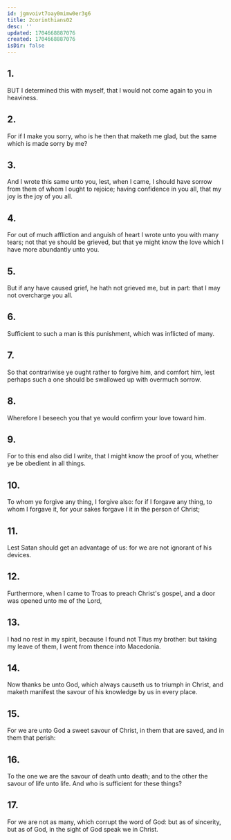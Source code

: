 ```yaml
---
id: jgmvoivt7oay0mimw0er3g6
title: 2corinthians02
desc: ''
updated: 1704668887076
created: 1704668887076
isDir: false
---
```

## 1.
BUT I determined this with myself, that I would not come again to you in heaviness.
## 2.
For if I make you sorry, who is he then that maketh me glad, but the same which is made sorry by me?
## 3.
And I wrote this same unto you, lest, when I came, I should have sorrow from them of whom I ought to rejoice; having confidence in you all, that my joy is the joy of you all.
## 4.
For out of much affliction and anguish of heart I wrote unto you with many tears; not that ye should be grieved, but that ye might know the love which I have more abundantly unto you.
## 5.
But if any have caused grief, he hath not grieved me, but in part: that I may not overcharge you all.
## 6.
Sufficient to such a man is this punishment, which was inflicted of many.
## 7.
So that contrariwise ye ought rather to forgive him, and comfort him, lest perhaps such a one should be swallowed up with overmuch sorrow.
## 8.
Wherefore I beseech you that ye would confirm your love toward him.
## 9.
For to this end also did I write, that I might know the proof of you, whether ye be obedient in all things.
## 10.
To whom ye forgive any thing, I forgive also: for if I forgave any thing, to whom I forgave it, for your sakes forgave I it in the person of Christ;
## 11.
Lest Satan should get an advantage of us: for we are not ignorant of his devices.
## 12.
Furthermore, when I came to Troas to preach Christ's gospel, and a door was opened unto me of the Lord,
## 13.
I had no rest in my spirit, because I found not Titus my brother: but taking my leave of them, I went from thence into Macedonia.
## 14.
Now thanks be unto God, which always causeth us to triumph in Christ, and maketh manifest the savour of his knowledge by us in every place.
## 15.
For we are unto God a sweet savour of Christ, in them that are saved, and in them that perish:
## 16.
To the one we are the savour of death unto death; and to the other the savour of life unto life. And who is sufficient for these things?
## 17.
For we are not as many, which corrupt the word of God: but as of sincerity, but as of God, in the sight of God speak we in Christ.
